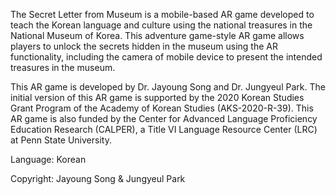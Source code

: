 The Secret Letter from Museum is a mobile-based AR game developed to teach the Korean language and culture using the national treasures in the National Museum of Korea. This adventure game-style AR game allows players to unlock the secrets hidden in the museum using the AR functionality, including the camera of mobile device to present the intended treasures in the museum. 

This AR game is developed by Dr. Jayoung Song and Dr. Jungyeul Park. The initial version of this AR game is supported by the 2020 Korean Studies Grant Program of the Academy of Korean Studies (AKS-2020-R-39). This AR game is also funded by the Center for Advanced Language Proficiency Education Research (CALPER), a Title VI Language Resource Center (LRC) at Penn State University. 


Language: Korean

Copyright: Jayoung Song & Jungyeul Park 
